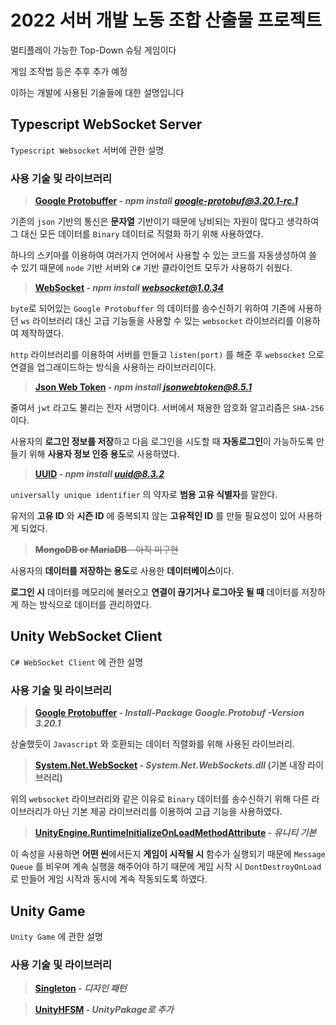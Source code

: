 # 2022 서버 개발 노동 조합 산출물 프로젝트

멀티플레이 가능한 Top-Down 슈팅 게임이다

게임 조작법 등은 추후 추가 예정

이하는 개발에 사용된 기술들에 대한 설명입니다

## Typescript WebSocket Server

`Typescript Websocket` 서버에 관한 설명

### 사용 기술 및 라이브러리

> **[Google Protobuffer](https://www.npmjs.com/package/google-protobuf) - *npm install google-protobuf@3.20.1-rc.1***

기존의 `json` 기반의 통신은 **문자열** 기반이기 때문에 낭비되는 자원이 많다고 생각하여 그 대신 모든 데이터를 `Binary` 데이터로 직렬화 하기 위해 사용하였다.

하나의 스키마를 이용하여 여러가지 언어에서 사용할 수 있는 코드를 자동생성하여 쓸 수 있기 때문에 `node` 기반 서버와 `C#` 기반 클라이언트 모두가 사용하기 쉬웠다.

> **[WebSocket](https://github.com/theturtle32/WebSocket-Node) - *npm install websocket@1.0.34***

`byte`로 되어있는 `Google Protobuffer` 의 데이터를 송수신하기 위하여 기존에 사용하던 `ws` 라이브러리 대신 고급 기능들을 사용할 수 있는 `websocket` 라이브러리를 이용하여 제작하였다.

`http` 라이브러리를 이용하여 서버를 만들고 `listen(port)` 를 해준 후 `websocket` 으로 연결을 업그래이드하는 방식을 사용하는 라이브러리이다.

> **[Json Web Token](https://jwt.io/) - *npm install jsonwebtoken@8.5.1***

줄여서 `jwt` 라고도 불리는 전자 서명이다. 서버에서 채용한 암호화 알고리즘은 `SHA-256` 이다.

사용자의 **로그인 정보를 저장**하고 다음 로그인을 시도할 때 **자동로그인**이 가능하도록 만들기 위해 **사용자 정보 인증 용도**로 사용하였다.

> **[UUID](https://github.com/uuidjs/uuid#readme) - *npm install uuid@8.3.2***

`universally unique identifier` 의 약자로 **범용 고유 식별자**를 말한다.

유저의 **고유 ID** 와 **시즌 ID** 에 중복되지 않는 **고유적인 ID** 를 만들 필요성이 있어 사용하게 되었다.

> ~~**MongoDB or MariaDB** - 아직 미구현~~

사용자의 **데이터를 저장하는 용도**로 사용한 **데이터베이스**이다.

**로그인 시** 데이터를 메모리에 불러오고 **연결이 끊기거나 로그아웃 될 때** 데이터를 저장하게 하는 방식으로 데이터를 관리하였다.

## Unity WebSocket Client

`C# WebSocket Client` 에 관한 설명

### 사용 기술 및 라이브러리

> **[Google Protobuffer](https://www.nuget.org/packages/Google.Protobuf/) - *Install-Package Google.Protobuf -Version 3.20.1***

상술했듯이 `Javascript` 와 호환되는 데이터 직렬화를 위해 사용된 라이브러리.

> **[System.Net.WebSocket](https://docs.microsoft.com/ko-kr/dotnet/api/system.net.websockets.websocket?view=net-6.0) - *System.Net.WebSockets.dll* (기본 내장 라이브러리)**

위의 `websocket` 라이브러리와 같은 이유로 `Binary` 데이터를 송수신하기 위해 다른 라이브러리가 아닌 기본 제공 라이브러리를 이용하여 고급 기능을 사용하였다.

> **[UnityEngine.RuntimeInitializeOnLoadMethodAttribute](https://docs.unity3d.com/ScriptReference/RuntimeInitializeOnLoadMethodAttribute.html) - *유니티 기본***

이 속성을 사용하면 **어떤 씬**에서든지 **게임이 시작될 시** 함수가 실행되기 때문에 `Message Queue` 를 비우며 계속 실행을 해주어야 하기 때문에 게임 시작 시 `DontDestroyOnLoad` 로 만들어 게임 시작과 동시에 계속 작동되도록 하였다.

## Unity Game

`Unity Game` 에 관한 설명

### 사용 기술 및 라이브러리

> **[Singleton]() - *디자인 패턴***



> **[UnityHFSM](https://github.com/Inspiaaa/UnityHFSM) - *UnityPakage로 추가***
